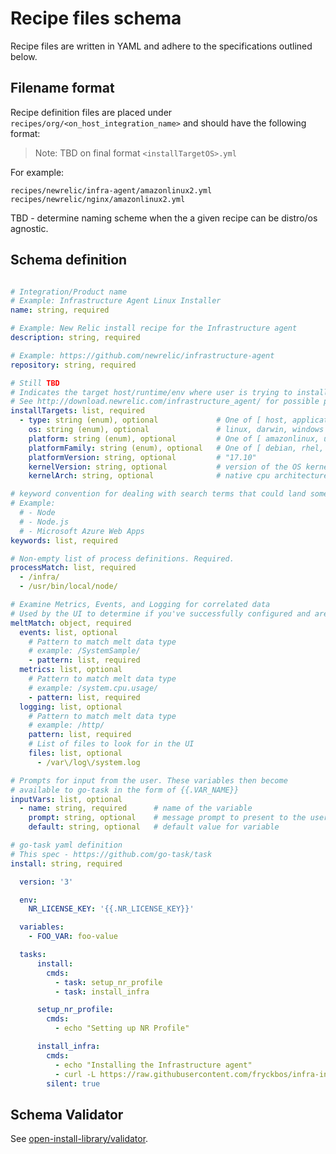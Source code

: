 # Recipe files schema

Recipe files are written in YAML and adhere to the specifications outlined below.

## Filename format

Recipe definition files are placed under `recipes/org/<on_host_integration_name>` and should have the following format:

> Note: TBD on final format
`<installTargetOS>.yml`

For example:

`recipes/newrelic/infra-agent/amazonlinux2.yml`
`recipes/newrelic/nginx/amazonlinux2.yml`

TBD - determine naming scheme when the a given recipe can be distro/os agnostic.

## Schema definition

```yaml

# Integration/Product name
# Example: Infrastructure Agent Linux Installer
name: string, required

# Example: New Relic install recipe for the Infrastructure agent
description: string, required

# Example: https://github.com/newrelic/infrastructure-agent
repository: string, required

# Still TBD
# Indicates the target host/runtime/env where user is trying to install (Note: isn't necessarily where you're running the newrelic-cli from)
# See http://download.newrelic.com/infrastructure_agent/ for possible permutations
installTargets: list, required
  - type: string (enum), optional             # One of [ host, application, docker, kubernetes, cloud, serverless ]
    os: string (enum), optional               # linux, darwin, windows
    platform: string (enum), optional         # One of [ amazonlinux, ubuntu, debian, centos, rhel, suse ]
    platformFamily: string (enum), optional   # One of [ debian, rhel, ... ]
    platformVersion: string, optional         # "17.10"
    kernelVersion: string, optional           # version of the OS kernel (if available)
    kernelArch: string, optional              # native cpu architecture queried at runtime, as returned by `uname -m` or empty string in case of error

# keyword convention for dealing with search terms that could land someone on this instrumentation project
# Example:
  # - Node
  # - Node.js
  # - Microsoft Azure Web Apps
keywords: list, required

# Non-empty list of process definitions. Required.
processMatch: list, required
  - /infra/
  - /usr/bin/local/node/

# Examine Metrics, Events, and Logging for correlated data
# Used by the UI to determine if you've successfully configured and are ingesting data
meltMatch: object, required
  events: list, optional
    # Pattern to match melt data type
    # example: /SystemSample/
    - pattern: list, required
  metrics: list, optional
    # Pattern to match melt data type
    # example: /system.cpu.usage/
    - pattern: list, required
  logging: list, optional
    # Pattern to match melt data type
    # example: /http/
    pattern: list, required
    # List of files to look for in the UI
    files: list, optional
      - /var\/log\/system.log

# Prompts for input from the user. These variables then become
# available to go-task in the form of {{.VAR_NAME}}
inputVars: list, optional
  - name: string, required      # name of the variable
    prompt: string, optional    # message prompt to present to the user
    default: string, optional   # default value for variable

# go-task yaml definition
# This spec - https://github.com/go-task/task
install: string, required

  version: '3'

  env:
    NR_LICENSE_KEY: '{{.NR_LICENSE_KEY}}'

  variables:
    - FOO_VAR: foo-value

  tasks:
      install:
        cmds:
          - task: setup_nr_profile
          - task: install_infra

      setup_nr_profile:
        cmds:
          - echo "Setting up NR Profile"

      install_infra:
        cmds:
          - echo "Installing the Infrastructure agent"
          - curl -L https://raw.githubusercontent.com/fryckbos/infra-install/master/install.sh {{.NR_LICENSE_KEY}} | sh
        silent: true

```

## Schema Validator

See [open-install-library/validator](../validator).
